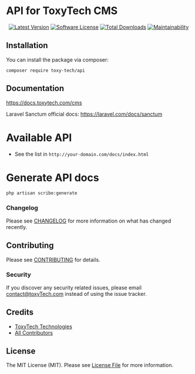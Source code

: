 # API for ToxyTech CMS

<p align="center">
    <a href="https://packagist.org/packages/toxy-tech/api"><img src="https://img.shields.io/packagist/v/toxyTech/api.svg?style=flat-square" alt="Latest Version"></a>
    <a href="/LICENSE"><img src="https://img.shields.io/badge/license-MIT-brightgreen.svg?style=flat-square" alt="Software License"></a>
    <a href="https://packagist.org/packages/toxy-tech/api"><img src="https://img.shields.io/packagist/dt/toxyTech/api.svg?style=flat-square" alt="Total Downloads"></a>
    <a href="https://codeclimate.com/github/toxy-tech/api/maintainability"><img src="https://api.codeclimate.com/v1/badges/a6e4612307e3b3bf8252/maintainability" alt="Maintainability"></a>
</p>

## Installation

You can install the package via composer:

```shell
composer require toxy-tech/api
```

## Documentation

https://docs.toxytech.com/cms

Laravel Sanctum official docs: https://laravel.com/docs/sanctum

# Available API

- See the list in `http://your-domain.com/docs/index.html`

# Generate API docs
```shell
php artisan scribe:generate
```

### Changelog

Please see [CHANGELOG](CHANGELOG.md) for more information on what has changed recently.

## Contributing

Please see [CONTRIBUTING](CONTRIBUTING.md) for details.

### Security

If you discover any security related issues, please email contact@toxyTech.com instead of using the issue tracker.

## Credits

- [ToxyTech Technologies](https://github.com/toxy-tech)
- [All Contributors](../../contributors)

## License

The MIT License (MIT). Please see [License File](LICENSE) for more information.

